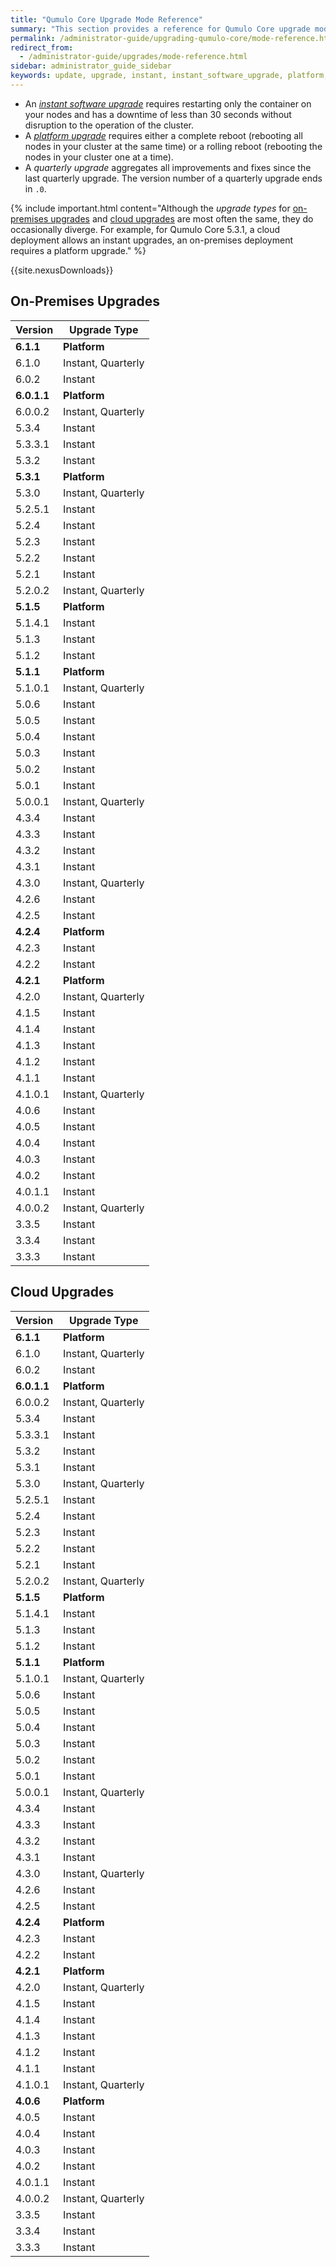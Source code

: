 ```yaml
---
title: "Qumulo Core Upgrade Mode Reference"
summary: "This section provides a reference for Qumulo Core upgrade modes from version 3.3.3 onwards."
permalink: /administrator-guide/upgrading-qumulo-core/mode-reference.html
redirect_from:
  - /administrator-guide/upgrades/mode-reference.html
sidebar: administrator_guide_sidebar
keywords: update, upgrade, instant, instant_software_upgrade, platform, platform_upgrade
---
```


<style>#toc{display:none;}</style>

* An [_instant software upgrade_](instant-software-platform.md#instant-software-upgrade) requires restarting only the container on your nodes and has a downtime of less than 30 seconds without disruption to the operation of the cluster.
* A [_platform upgrade_](instant-software-platform.html#platform-upgrade) requires either a complete reboot (rebooting all nodes in your cluster at the same time) or a rolling reboot (rebooting the nodes in your cluster one at a time).
* A <em>quarterly upgrade</em> aggregates all improvements and fixes since the last quarterly upgrade. The version number of a quarterly upgrade ends in `.0`.

{% include important.html content="Although the _upgrade types_ for [on-premises upgrades](#on-premises-upgrades) and [cloud upgrades](#cloud-upgrades) are most often the same, they do occasionally diverge. For example, for Qumulo Core 5.3.1, a cloud deployment allows an instant upgrades, an on-premises deployment requires a platform upgrade." %}

{{site.nexusDownloads}}

<div class="table-float-container">
<div class="table-float-child">
  <h2>On-Premises Upgrades</h2>
  <table>
  <tbody>
    <thead>
      <th>Version</th>
      <th>Upgrade Type</th>
    </thead>
    <tr>
      <td><strong>6.1.1</strong></td>
      <td><strong>Platform</strong></td>
    </tr>
    <tr>
      <td>6.1.0</td>
      <td>Instant, Quarterly</td>
    </tr>
    <tr>
      <td>6.0.2</td>
      <td>Instant</td>
    </tr>
    <tr>
      <td><strong>6.0.1.1</strong></td>
      <td><strong>Platform</strong></td>
    </tr>
    <tr>
      <td>6.0.0.2</td>
      <td>Instant, Quarterly</td>
    </tr>
    <tr>
      <td>5.3.4</td>
      <td>Instant</td>
    </tr>
    <tr>
      <td>5.3.3.1</td>
      <td>Instant</td>
    </tr>
    <tr>
      <td>5.3.2</td>
      <td>Instant</td>
    </tr>
    <tr>
      <td><strong>5.3.1</strong></td>
      <td><strong>Platform</strong></td>
    </tr>    
    <tr>
      <td>5.3.0</td>
      <td>Instant, Quarterly</td>
    </tr>
    <tr>
      <td>5.2.5.1</td>
      <td>Instant</td>
    </tr>
    <tr>
      <td>5.2.4</td>
      <td>Instant</td>
    </tr>
    <tr>
      <td>5.2.3</td>
      <td>Instant</td>
    </tr>
    <tr>
      <td>5.2.2</td>
      <td>Instant</td>
    </tr>
    <tr>
      <td>5.2.1</td>
      <td>Instant</td>
    </tr>
    <tr>
      <td>5.2.0.2</td>
      <td>Instant, Quarterly</td>
    </tr>
    <tr>
      <td><strong>5.1.5</strong></td>
      <td><strong>Platform</strong></td>
    </tr>
    <tr>
      <td>5.1.4.1</td>
      <td>Instant</td>
    </tr>
    <tr>
      <td>5.1.3</td>
      <td>Instant</td>
    </tr>
    <tr>
      <td>5.1.2</td>
      <td>Instant</td>
    </tr>
    <tr>
      <td><strong>5.1.1</strong></td>
      <td><strong>Platform</strong></td>
    </tr>
    <tr>
      <td>5.1.0.1</td>
      <td>Instant, Quarterly</td>
    </tr>
    <tr>
      <td>5.0.6</td>
      <td>Instant</td>
    </tr>
    <tr>
      <td>5.0.5</td>
      <td>Instant</td>
    </tr>
    <tr>
      <td>5.0.4</td>
      <td>Instant</td>
    </tr>
    <tr>
      <td>5.0.3</td>
      <td>Instant</td>
    </tr>
    <tr>
      <td>5.0.2</td>
      <td>Instant</td>
    </tr>
    <tr>
      <td>5.0.1</td>
      <td>Instant</td>
    </tr>
    <tr>
      <td>5.0.0.1</td>
      <td>Instant, Quarterly</td>
    </tr>
    <tr>
      <td>4.3.4</td>
      <td>Instant</td>
    </tr>
    <tr>
      <td>4.3.3</td>
      <td>Instant</td>
    </tr>
    <tr>
      <td>4.3.2</td>
      <td>Instant</td>
    </tr>
    <tr>
      <td>4.3.1</td>
      <td>Instant</td>
    </tr>
    <tr>
      <td>4.3.0</td>
      <td>Instant, Quarterly</td>
    </tr>
    <tr>
      <td>4.2.6</td>
      <td>Instant</td>
    </tr>
    <tr>
      <td>4.2.5</td>
      <td>Instant</td>
    </tr>
    <tr>
      <td><strong>4.2.4</strong></td>
      <td><strong>Platform</strong></td>
    </tr>
    <tr>
      <td>4.2.3</td>
      <td>Instant</td>
    </tr>
    <tr>
      <td>4.2.2</td>
      <td>Instant</td>
    </tr>
    <tr>
      <td><strong>4.2.1</strong></td>
      <td><strong>Platform</strong></td>
    </tr>
    <tr>
      <td>4.2.0</td>
      <td>Instant, Quarterly</td>
    </tr>
    <tr>
      <td>4.1.5</td>
      <td>Instant</td>
    </tr>
    <tr>
      <td>4.1.4</td>
      <td>Instant</td>
    </tr>
    <tr>
      <td>4.1.3</td>
      <td>Instant</td>
    </tr>
    <tr>
      <td>4.1.2</td>
      <td>Instant</td>
    </tr>
    <tr>
      <td>4.1.1</td>
      <td>Instant</td>
    </tr>
    <tr>
      <td>4.1.0.1</td>
      <td>Instant, Quarterly</td>
    </tr>
    <tr>
      <td>4.0.6</td>
      <td>Instant</td>
    </tr>
    <tr>
      <td>4.0.5</td>
      <td>Instant</td>
    </tr>
    <tr>
      <td>4.0.4</td>
      <td>Instant</td>
    </tr>
    <tr>
      <td>4.0.3</td>
      <td>Instant</td>
    </tr>
    <tr>
      <td>4.0.2</td>
      <td>Instant</td>
    </tr>
    <tr>
      <td>4.0.1.1</td>
      <td>Instant</td>
    </tr>
    <tr>
      <td>4.0.0.2</td>
      <td>Instant, Quarterly</td>
    </tr>
    <tr>
      <td>3.3.5</td>
      <td>Instant</td>
    </tr>
    <tr>
      <td>3.3.4</td>
      <td>Instant</td>
    </tr>
    <tr>
      <td>3.3.3</td>
      <td>Instant</td>
    </tr>
  </tbody>
</table>
</div>

<div class="table-float-child">
<h2>Cloud Upgrades</h2>
<table>
  <tbody>
    <thead>
      <th>Version</th>
      <th>Upgrade Type</th>
    </thead>
    <tr>
      <td><strong>6.1.1</strong></td>
      <td><strong>Platform</strong></td>
    </tr>
    <tr>
      <td>6.1.0</td>
      <td>Instant, Quarterly</td>
    </tr>
    <tr>
      <td>6.0.2</td>
      <td>Instant</td>
    </tr>
    <tr>
      <td><strong>6.0.1.1</strong></td>
      <td><strong>Platform</strong></td>
    </tr>
    <tr>
      <td>6.0.0.2</td>
      <td>Instant, Quarterly</td>
    </tr>
    <tr>            
      <td>5.3.4</td>
      <td>Instant</td>
    </tr> 
    <tr>
      <td>5.3.3.1</td>
      <td>Instant</td>
    </tr>
    <tr>
      <td>5.3.2</td>
      <td>Instant</td>
    </tr>
    <tr>
      <td>5.3.1</td>
      <td>Instant</td>
    </tr>    
    <tr>
      <td>5.3.0</td>
      <td>Instant, Quarterly</td>
    </tr>
    <tr>
      <td>5.2.5.1</td>
      <td>Instant</td>
    </tr>
    <tr>
      <td>5.2.4</td>
      <td>Instant</td>
    </tr>
    <tr>
      <td>5.2.3</td>
      <td>Instant</td>
    </tr>
    <tr>
      <td>5.2.2</td>
      <td>Instant</td>
    </tr>
    <tr>
      <td>5.2.1</td>
      <td>Instant</td>
    </tr>
    <tr>
      <td>5.2.0.2</td>
      <td>Instant, Quarterly</td>
    </tr>
    <tr>
      <td><strong>5.1.5</strong></td>
      <td><strong>Platform</strong></td>
    </tr>
    <tr>
      <td>5.1.4.1</td>
      <td>Instant</td>
    </tr>
    <tr>
      <td>5.1.3</td>
      <td>Instant</td>
    </tr>
    <tr>
      <td>5.1.2</td>
      <td>Instant</td>
    </tr>
    <tr>
      <td><strong>5.1.1</strong></td>
      <td><strong>Platform</strong></td>
    </tr>
    <tr>
      <td>5.1.0.1</td>
      <td>Instant, Quarterly</td>
    </tr>
    <tr>
      <td>5.0.6</td>
      <td>Instant</td>
    </tr>
    <tr>
      <td>5.0.5</td>
      <td>Instant</td>
    </tr>
    <tr>
      <td>5.0.4</td>
      <td>Instant</td>
    </tr>
    <tr>
      <td>5.0.3</td>
      <td>Instant</td>
    </tr>
    <tr>
      <td>5.0.2</td>
      <td>Instant</td>
    </tr>
    <tr>
      <td>5.0.1</td>
      <td>Instant</td>
    </tr>
    <tr>
      <td>5.0.0.1</td>
      <td>Instant, Quarterly</td>
    </tr>
    <tr>
      <td>4.3.4</td>
      <td>Instant</td>
    </tr>
    <tr>
      <td>4.3.3</td>
      <td>Instant</td>
    </tr>
    <tr>
      <td>4.3.2</td>
      <td>Instant</td>
    </tr>
    <tr>
      <td>4.3.1</td>
      <td>Instant</td>
    </tr>
    <tr>
      <td>4.3.0</td>
      <td>Instant, Quarterly</td>
    </tr>
    <tr>
      <td>4.2.6</td>
      <td>Instant</td>
    </tr>
    <tr>
      <td>4.2.5</td>
      <td>Instant</td>
    </tr>
    <tr>
      <td><strong>4.2.4</strong></td>
      <td><span><strong>Platform</strong><br></span></td>
    </tr>
    <tr>
      <td>4.2.3</td>
      <td>Instant</td>
    </tr>
    <tr>
      <td>4.2.2</td>
      <td>Instant</td>
    </tr>
    <tr>
      <td><strong>4.2.1</strong></td>
      <td><strong>Platform</strong></td>
    </tr>
    <tr>
      <td>4.2.0</td>
      <td>Instant, Quarterly</td>
    </tr>
    <tr>
      <td>4.1.5</td>
      <td>Instant</td>
    </tr>
    <tr>
      <td>4.1.4</td>
      <td>Instant</td>
    </tr>
    <tr>
      <td>4.1.3</td>
      <td>Instant</td>
    </tr>
    <tr>
      <td>4.1.2</td>
      <td>Instant</td>
    </tr>
    <tr>
      <td>4.1.1</td>
      <td>Instant</td>
    </tr>
    <tr>
      <td>4.1.0.1</td>
      <td>Instant, Quarterly</td>
    </tr>
    <tr>
      <td><strong>4.0.6</strong></td>
      <td><strong>Platform</strong></td>
    </tr>
    <tr>
      <td>4.0.5</td>
      <td>Instant</td>
    </tr>
    <tr>
      <td>4.0.4</td>
      <td>Instant</td>
    </tr>
    <tr>
      <td>4.0.3</td>
      <td>Instant</td>
    </tr>
    <tr>
      <td>4.0.2</td>
      <td>Instant</td>
    </tr>
    <tr>
      <td>4.0.1.1</td>
      <td>Instant</td>
    </tr>
    <tr>
      <td>4.0.0.2</td>
      <td>Instant, Quarterly</td>
    </tr>
    <tr>
      <td>3.3.5</td>
      <td>Instant</td>
    </tr>
    <tr>
      <td>3.3.4</td>
      <td>Instant</td>
    </tr>
    <tr>
      <td>3.3.3</td>
      <td>Instant</td>
    </tr>
  </tbody>
</table>
</div>
  
</div>

